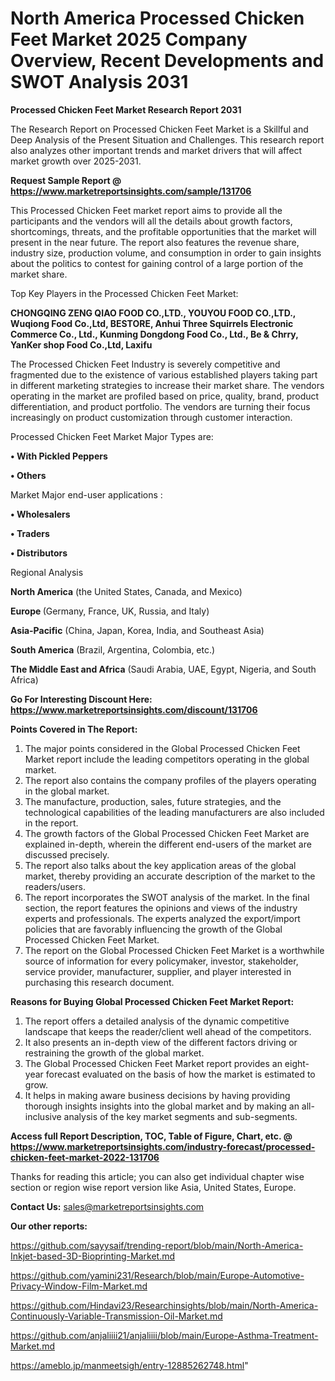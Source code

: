 # North America Processed Chicken Feet Market 2025 Company Overview, Recent Developments and SWOT Analysis 2031

<strong>Processed Chicken Feet Market Research Report 2031</strong>

The Research Report on Processed Chicken Feet Market is a Skillful and Deep Analysis of the Present Situation and Challenges. This research report also analyzes other important trends and market drivers that will affect market growth over 2025-2031.

<strong>Request Sample Report @ <a href=https://www.marketreportsinsights.com/sample/131706>https://www.marketreportsinsights.com/sample/131706</a></strong>

This Processed Chicken Feet market report aims to provide all the participants and the vendors will all the details about growth factors, shortcomings, threats, and the profitable opportunities that the market will present in the near future. The report also features the revenue share, industry size, production volume, and consumption in order to gain insights about the politics to contest for gaining control of a large portion of the market share.

Top Key Players in the Processed Chicken Feet Market:

<strong>CHONGQING ZENG QIAO FOOD CO.,LTD., YOUYOU FOOD CO.,LTD., Wuqiong Food Co.,Ltd, BESTORE, Anhui Three Squirrels Electronic Commerce Co., Ltd., Kunming Dongdong Food Co., Ltd., Be & Chrry, YanKer shop Food Co.,Ltd, Laxifu</strong>

The Processed Chicken Feet Industry is severely competitive and fragmented due to the existence of various established players taking part in different marketing strategies to increase their market share. The vendors operating in the market are profiled based on price, quality, brand, product differentiation, and product portfolio. The vendors are turning their focus increasingly on product customization through customer interaction.

Processed Chicken Feet Market Major Types are:

<strong>• With Pickled Peppers

• Others</strong>

Market Major end-user applications :

<strong>• Wholesalers

• Traders

• Distributors</strong>

Regional Analysis

</u><strong><b>North America</b></strong> (the United States, Canada, and Mexico)

<strong><b>Europe </b></strong>(Germany, France, UK, Russia, and Italy)

<strong><b>Asia-Pacific</b></strong> (China, Japan, Korea, India, and Southeast Asia)

<strong><b>South America</b></strong> (Brazil, Argentina, Colombia, etc.)

<strong><b>The Middle East and Africa</b></strong> (Saudi Arabia, UAE, Egypt, Nigeria, and South Africa)

<strong>Go For Interesting Discount Here: <a href=https://www.marketreportsinsights.com/discount/131706>https://www.marketreportsinsights.com/discount/131706</a></strong>

<strong>Points Covered in The Report:</strong>
<ol>
  <li>The major points considered in the Global Processed Chicken Feet Market report include the leading competitors operating in the global market.</li>
  <li>The report also contains the company profiles of the players operating in the global market.</li>
  <li>The manufacture, production, sales, future strategies, and the technological capabilities of the leading manufacturers are also included in the report.</li>
  <li>The growth factors of the Global Processed Chicken Feet Market are explained in-depth, wherein the different end-users of the market are discussed precisely.</li>
  <li>The report also talks about the key application areas of the global market, thereby providing an accurate description of the market to the readers/users.</li>
  <li>The report incorporates the SWOT analysis of the market. In the final section, the report features the opinions and views of the industry experts and professionals. The experts analyzed the export/import policies that are favorably influencing the growth of the Global Processed Chicken Feet Market.</li>
  <li>The report on the Global Processed Chicken Feet Market is a worthwhile source of information for every policymaker, investor, stakeholder, service provider, manufacturer, supplier, and player interested in purchasing this research document.</li>
</ol>
<strong>Reasons for Buying Global Processed Chicken Feet Market Report:</strong>

<ol>
  <li>The report offers a detailed analysis of the dynamic competitive landscape that keeps the reader/client well ahead of the competitors.</li>
  <li>It also presents an in-depth view of the different factors driving or restraining the growth of the global market.</li>
  <li>The Global Processed Chicken Feet Market report provides an eight-year forecast evaluated on the basis of how the market is estimated to grow.</li>
  <li>It helps in making aware business decisions by having providing thorough insights insights into the global market and by making an all-inclusive analysis of the key market segments and sub-segments.</li>
</ol>
<strong>Access full Report Description, TOC, Table of Figure, Chart, etc. @ <a href=https://www.marketreportsinsights.com/industry-forecast/processed-chicken-feet-market-2022-131706>https://www.marketreportsinsights.com/industry-forecast/processed-chicken-feet-market-2022-131706</a></strong>


Thanks for reading this article; you can also get individual chapter wise section or region wise report version like Asia, United States, Europe.

<strong>Contact Us:</strong>
sales@marketreportsinsights.com

<strong>Our other reports:</strong>

<a href=https://github.com/sayysaif/trending-report/blob/main/North-America-Inkjet-based-3D-Bioprinting-Market.md>https://github.com/sayysaif/trending-report/blob/main/North-America-Inkjet-based-3D-Bioprinting-Market.md</a>

<a href=https://github.com/yamini231/Research/blob/main/Europe-Automotive-Privacy-Window-Film-Market.md>https://github.com/yamini231/Research/blob/main/Europe-Automotive-Privacy-Window-Film-Market.md</a>

<a href=https://github.com/Hindavi23/Researchinsights/blob/main/North-America-Continuously-Variable-Transmission-Oil-Market.md>https://github.com/Hindavi23/Researchinsights/blob/main/North-America-Continuously-Variable-Transmission-Oil-Market.md</a>

<a href=https://github.com/anjaliiii21/anjaliiii/blob/main/Europe-Asthma-Treatment-Market.md>https://github.com/anjaliiii21/anjaliiii/blob/main/Europe-Asthma-Treatment-Market.md</a>

<a href=https://ameblo.jp/manmeetsigh/entry-12885262748.html>https://ameblo.jp/manmeetsigh/entry-12885262748.html</a>"

